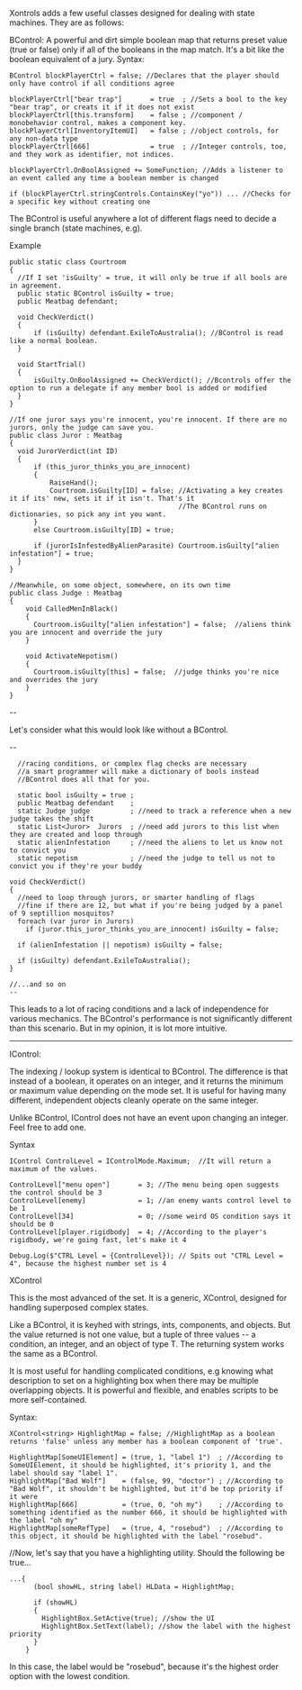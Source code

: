 Xontrols adds a few useful classes designed for dealing with state machines. They are as follows:

BControl: A powerful and dirt simple boolean map that returns preset value (true or false) only if all of the booleans in the map match. 
It's a bit like the boolean equivalent of a jury. 
Syntax:
```
BControl blockPlayerCtrl = false; //Declares that the player should only have control if all conditions agree

blockPlayerCtrl["bear trap"]       = true  ; //Sets a bool to the key "bear trap", or creats it if it does not exist
blockPlayerCtrl[this.transform]    = false ; //component / monobehavior control, makes a component key. 
blockPlayerCtrl[InventoryItemUI]   = false ; //object controls, for any non-data type
blockPlayerCtrl[666]               = true  ; //Integer controls, too, and they work as identifier, not indices.

blockPlayerCtrl.OnBoolAssigned += SomeFunction; //Adds a listener to an event called any time a boolean member is changed

if (blockPlayerCtrl.stringControls.ContainsKey("yo")) ... //Checks for a specific key without creating one
```

The BControl is useful anywhere a lot of different flags need to decide a single branch (state machines, e.g). 

Example
```
public static class Courtroom
{
  //If I set 'isGuilty' = true, it will only be true if all bools are in agreement. 
  public static BControl isGuilty = true; 
  public Meatbag defendant;
  
  void CheckVerdict()
  {
      if (isGuilty) defendant.ExileToAustralia(); //BControl is read like a normal boolean.
  }

  void StartTrial()
  {
      isGuilty.OnBoolAssigned += CheckVerdict(); //Bcontrols offer the option to run a delegate if any member bool is added or modified
  }
}

//If one juror says you're innocent, you're innocent. If there are no jurors, only the judge can save you.
public class Juror : Meatbag
{
  void JurorVerdict(int ID)
  {
      if (this_juror_thinks_you_are_innocent)
      {
          RaiseHand();
          Courtroom.isGuilty[ID] = false; //Activating a key creates it if its' new, sets it if it isn't. That's it
                                          //The BControl runs on dictionaries, so pick any int you want.
      }
      else Courtroom.isGuilty[ID] = true; 

      if (jurorIsInfestedByAlienParasite) Courtroom.isGuilty["alien infestation"] = true;
  }
}

//Meanwhile, on some object, somewhere, on its own time
public class Judge : Meatbag
{
    void CalledMenInBlack()
    {
      Courtroom.isGuilty["alien infestation"] = false;  //aliens think you are innocent and override the jury
    }
  
    void ActivateNepotism()
    {
      Courtroom.isGuilty[this] = false;  //judge thinks you're nice and overrides the jury
    }
}

```
--

Let's consider what this would look like without a BControl. 

--
```
  //racing conditions, or complex flag checks are necessary
  //a smart programmer will make a dictionary of bools instead
  //BControl does all that for you.

  static bool isGuilty = true ; 
  public Meatbag defendant    ;
  static Judge judge          ; //need to track a reference when a new judge takes the shift
  static List<Juror>  Jurors  ; //need add jurors to this list when they are created and loop through
  static alienInfestation     ; //need the aliens to let us know not to convict you 
  static nepotism             ; //need the judge to tell us not to convict you if they're your buddy
  
void CheckVerdict()
{ 
  //need to loop through jurors, or smarter handling of flags
  //fine if there are 12, but what if you're being judged by a panel of 9 septillion mosquitos? 
  foreach (var juror in Jurors)                                     
    if (juror.this_juror_thinks_you_are_innocent) isGuilty = false;
    
  if (alienInfestation || nepotism) isGuilty = false;

  if (isGuilty) defendant.ExileToAustralia();
}

//...and so on
--
```
This leads to a lot of racing conditions and a lack of independence for various mechanics. 
The BControl's performance is not significantly different than this scenario. But in my opinion,
it is lot more intuitive. 


-----
IControl: 

The indexing / lookup system is identical to BControl. The difference is that instead of a boolean, it operates on an integer, and it returns the minimum or maximum value depending on the mode set.
It is useful for having many different, independent objects cleanly operate on the same integer. 

Unlike BControl, IControl does not have an event upon changing an integer. Feel free to add one.

Syntax
```
IControl ControlLevel = IControlMode.Maximum;  //It will return a maximum of the values. 

ControlLevel["menu open"]       = 3; //The menu being open suggests the control should be 3
ControlLevel[enemy]             = 1; //an enemy wants control level to be 1
ControlLevel[34]                = 0; //some weird OS condition says it should be 0
ControlLevel[player.rigidbody]  = 4; //According to the player's rigidbody, we're going fast, let's make it 4

Debug.Log($"CTRL Level = {ControlLevel}); // Spits out "CTRL Level = 4", because the highest number set is 4
```

XControl

This is the most advanced of the set.  It is a generic, XControl<T>, designed for handling superposed complex states. 

Like a BControl, it is keyhed with strings, ints, components, and objects. But the value returned is not one value, but a 
tuple of three values -- a condition, an integer, and an object of type T. The returning system works the same as a BControl.

It is most useful for handling complicated conditions, e.g knowing what description to set on a highlighting box when there may be 
multiple overlapping objects. It is powerful and flexible, and enables scripts to be more self-contained.


Syntax:
```
XControl<string> HighlightMap = false; //HighlightMap as a boolean returns 'false' unless any member has a boolean component of 'true'. 

HighlightMap[SomeUIElement] = (true, 1, "label 1")  ; //According to SomeUIElement, it should be highlighted, it's priority 1, and the label should say "label 1". 
HighlightMap["Bad Wolf"]    = (false, 99, "doctor") ; //According to "Bad Wolf", it shouldn't be highlighted, but it'd be top priority if it were
HighlightMap[666]           = (true, 0, "oh my")    ; //According to something identified as the number 666, it should be highlighted with the label "oh my"
HighlightMap[someRefType]   = (true, 4, "rosebud")  ; //According to this object, it should be highlighted with the label "rosebud". 
```

//Now, let's say that you have a highlighting utility. Should the following be true...
```
...{
      (bool showHL, string label) HLData = HighlightMap;
    
      if (showHL) 
      {
        HighlightBox.SetActive(true); //show the UI
        HighlightBox.SetText(label); //show the label with the highest priority
      }
    }
```
In this case, the label would be "rosebud", because it's the highest order option with the lowest condition. 
